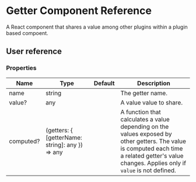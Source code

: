 # Getter Component Reference

A React component that shares a value among other plugins within a plugin based compoent.

## User reference

### Properties

Name | Type | Default | Description
-----|------|---------|------------
name | string | | The getter name.
value? | any | | A value value to share.
computed? | (getters: { [getterName: string]: any }) => any | | A function that calculates a value depending on the values exposed by other getters. The value is computed each time a related getter's value changes. Applies only if `value` is not defined.
